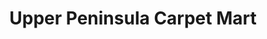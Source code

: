 ---
title: "Upper Peninsula Carpet Mart"
url: /sault-ste-marie/upper-peninsula-carpet-mart/
shop: carpet
---
